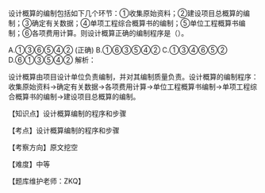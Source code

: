 <p>设计概算的编制包括如下几个环节：①收集原始资料；②建设项目总概算的编制；③确定有关数据；④单项工程综合概算书的编制；⑤单位工程概算书编制；⑥各项费用计算。则设计概算正确的编制程序是（）。</p>
A.①③⑥⑤④②  (正确)
B.①⑥③⑤④②
C.①③④⑥⑤②
D.⑥①③⑤④②
解析：<p>设计概算由项目设计单位负责编制，并对其编制质量负责。设计概算的编制程序：收集原始资料→确定有关数据→各项费用计算→单位工程概算书编制→单项工程综合概算书的编制→建设项目总概算的编制。</p><p>【知识点】设计概算编制的程序和步骤</p><p>【考点】设计概算编制的程序和步骤</p><p>【考察方向】原文挖空</p><p>【难度】中等</p><p>【题库维护老师：ZKQ】<br/></p>
